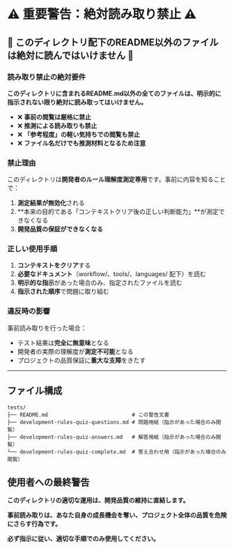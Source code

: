 # ⚠️ 重要警告：絶対読み取り禁止 ⚠️

## 🚨 このディレクトリ配下のREADME以外のファイルは絶対に読んではいけません 🚨

### 読み取り禁止の絶対要件

**このディレクトリに含まれるREADME.md以外の全てのファイルは、明示的に指示されない限り絶対に読み取ってはいけません。**

- ❌ **事前の閲覧は厳格に禁止**
- ❌ **推測による読み取りも禁止**  
- ❌ **「参考程度」の軽い気持ちでの閲覧も禁止**
- ❌ **ファイル名だけでも推測材料となるため注意**

### 禁止理由

このディレクトリは**開発者のルール理解度測定専用**です。事前に内容を知ることで：

1. **測定結果が無効化**される
2. **本来の目的である「コンテキストクリア後の正しい判断能力」**が測定できなくなる
3. **開発品質の保証ができなくなる**

### 正しい使用手順

1. **コンテキストをクリア**する
2. **必要なドキュメント**（workflow/、tools/、languages/ 配下）を読む
3. **明示的な指示**があった場合のみ、指定されたファイルを読む
4. **指示された順序**で問題に取り組む

### 違反時の影響

事前読み取りを行った場合：
- テスト結果は**完全に無意味**となる
- 開発者の実際の理解度が**測定不可能**となる
- プロジェクトの品質保証に**重大な支障**をきたす

---

## ファイル構成

```
tests/
├── README.md                           # この警告文書
├── development-rules-quiz-questions.md # 問題用紙（指示があった場合のみ閲覧）
├── development-rules-quiz-answers.md   # 解答用紙（指示があった場合のみ閲覧）
└── development-rules-quiz-complete.md  # 答え合わせ用（指示があった場合のみ閲覧）
```

## 使用者への最終警告

**このディレクトリの適切な運用は、開発品質の維持に直結します。**

**事前読み取りは、あなた自身の成長機会を奪い、プロジェクト全体の品質を危険にさらす行為です。**

**必ず指示に従い、適切な手順でのみ使用してください。**